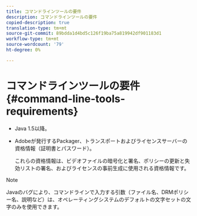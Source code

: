 ```yaml
---
title: コマンドラインツールの要件
description: コマンドラインツールの要件
copied-description: true
translation-type: tm+mt
source-git-commit: 89bdda1d4bd5c126f19ba75a819942df901183d1
workflow-type: tm+mt
source-wordcount: '79'
ht-degree: 0%

---
```



# コマンドラインツールの要件{#command-line-tools-requirements}

* Java 1.5以降。
* Adobeが発行するPackager、トランスポートおよびライセンスサーバーの資格情報（証明書とパスワード）。

   これらの資格情報は、ビデオファイルの暗号化と署名、ポリシーの更新と失効リストの署名、およびライセンスの事前生成に使用される資格情報です。

>[!NOTE]
>
>Javaのバグにより、コマンドラインで入力する引数（ファイル名、DRMポリシー名、説明など）は、オペレーティングシステムのデフォルトの文字セットの文字のみを使用できます。